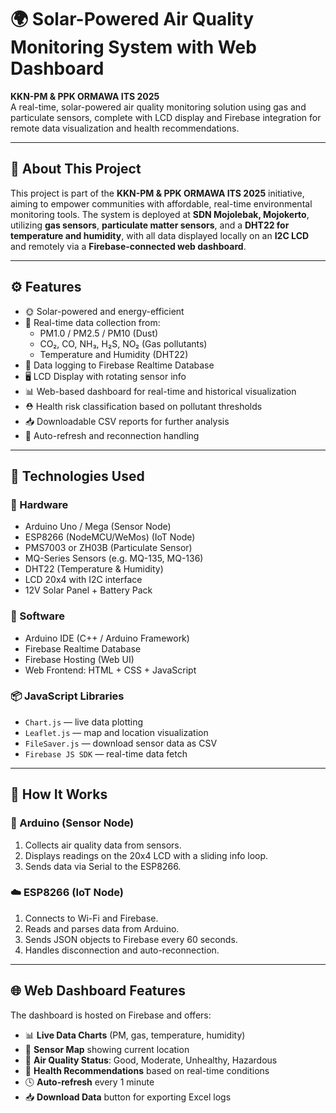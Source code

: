 # 🌍 Solar-Powered Air Quality Monitoring System with Web Dashboard

**KKN-PM & PPK ORMAWA ITS 2025**  
A real-time, solar-powered air quality monitoring solution using gas and particulate sensors, complete with LCD display and Firebase integration for remote data visualization and health recommendations.

---

## 📌 About This Project

This project is part of the **KKN-PM & PPK ORMAWA ITS 2025** initiative, aiming to empower communities with affordable, real-time environmental monitoring tools. The system is deployed at **SDN Mojolebak, Mojokerto**, utilizing **gas sensors**, **particulate matter sensors**, and a **DHT22 for temperature and humidity**, with all data displayed locally on an **I2C LCD** and remotely via a **Firebase-connected web dashboard**.

---

## ⚙️ Features

- 🌞 Solar-powered and energy-efficient
- 📡 Real-time data collection from:
  - PM1.0 / PM2.5 / PM10 (Dust)
  - CO₂, CO, NH₃, H₂S, NO₂ (Gas pollutants)
  - Temperature and Humidity (DHT22)
- 💾 Data logging to Firebase Realtime Database
- 🖥️ LCD Display with rotating sensor info
- 📊 Web-based dashboard for real-time and historical visualization
- ⛑️ Health risk classification based on pollutant thresholds
- 📥 Downloadable CSV reports for further analysis
- 🔄 Auto-refresh and reconnection handling

---

## 🧰 Technologies Used

### 🔌 Hardware
- Arduino Uno / Mega (Sensor Node)
- ESP8266 (NodeMCU/WeMos) (IoT Node)
- PMS7003 or ZH03B (Particulate Sensor)
- MQ-Series Sensors (e.g. MQ-135, MQ-136)
- DHT22 (Temperature & Humidity)
- LCD 20x4 with I2C interface
- 12V Solar Panel + Battery Pack

### 🧪 Software
- Arduino IDE (C++ / Arduino Framework)
- Firebase Realtime Database
- Firebase Hosting (Web UI)
- Web Frontend: HTML + CSS + JavaScript

### 📦 JavaScript Libraries
- `Chart.js` — live data plotting
- `Leaflet.js` — map and location visualization
- `FileSaver.js` — download sensor data as CSV
- `Firebase JS SDK` — real-time data fetch

---

## 🚀 How It Works

### 🔁 Arduino (Sensor Node)
1. Collects air quality data from sensors.
2. Displays readings on the 20x4 LCD with a sliding info loop.
3. Sends data via Serial to the ESP8266.

### ☁️ ESP8266 (IoT Node)
1. Connects to Wi-Fi and Firebase.
2. Reads and parses data from Arduino.
3. Sends JSON objects to Firebase every 60 seconds.
4. Handles disconnection and auto-reconnection.

---

## 🌐 Web Dashboard Features

The dashboard is hosted on Firebase and offers:

- 📊 **Live Data Charts** (PM, gas, temperature, humidity)
- 📍 **Sensor Map** showing current location
- 🚦 **Air Quality Status**: Good, Moderate, Unhealthy, Hazardous
- 🧭 **Health Recommendations** based on real-time conditions
- 🕓 **Auto-refresh** every 1 minute
- 📥 **Download Data** button for exporting Excel logs
